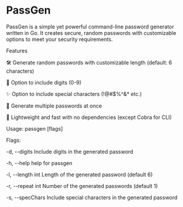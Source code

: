 # PassGen
PassGen is a simple yet powerful command-line password generator written in Go. It creates secure, random passwords with customizable options to meet your security requirements.


Features

🛠 Generate random passwords with customizable length (default: 6 characters)

🔢 Option to include digits (0-9)

✨ Option to include special characters (!@#$%^&* etc.)

🔄 Generate multiple passwords at once

🚀 Lightweight and fast with no dependencies (except Cobra for CLI)


Usage: 
passgen [flags]


Flags:
  
  -d, --digits          Include digits in the generated password
  
  -h, --help            help for passgen
  
  -l, --length int      Length of the generated password (default 6)
  
  -r, --repeat int      Number of the generated passwords (default 1)
  
  -s, --specChars       Include special characters in the generated password
